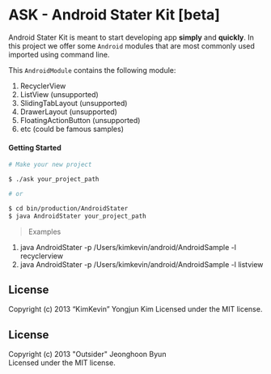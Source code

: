 ASK - Android Stater Kit [beta]
=====

Android Stater Kit is meant to start developing app **simply** and **quickly**.
In this project we offer some `Android` modules that are most commonly used imported using command line.

This `AndroidModule` contains the following module:

1. RecyclerView
2. ListView (unsupported)
3. SlidingTabLayout (unsupported)
4. DrawerLayout (unsupported)
5. FloatingActionButton (unsupported)
6. etc (could be famous samples)

#### Getting Started

```bash
# Make your new project

$ ./ask your_project_path

# or

$ cd bin/production/AndroidStater
$ java AndroidStater your_project_path
```
> Examples
1. java AndroidStater -p /Users/kimkevin/android/AndroidSample -l recyclerview
2. java AndroidStater -p /Users/kimkevin/android/AndroidSample -l listview

## License

Copyright (c) 2013 “KimKevin” Yongjun Kim
Licensed under the MIT license.

## License
Copyright (c) 2013 "Outsider" Jeonghoon Byun  
Licensed under the MIT license.
